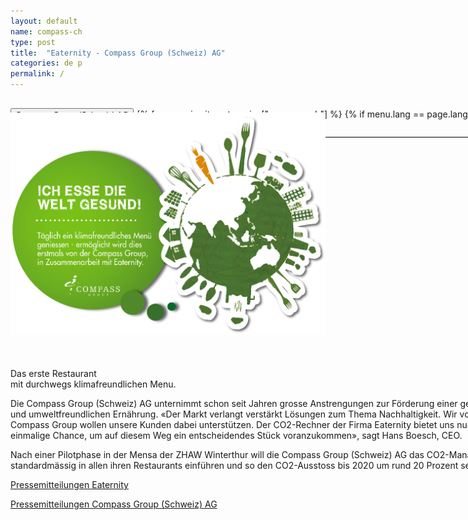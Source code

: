 ```yaml
---
layout: default
name: compass-ch
type: post
title:  "Eaternity - Compass Group (Schweiz) AG"
categories: de p
permalink: /
---
```


<div class="container-hero container-hero-1 clearfix" style="background-image: url('/images/Webseite_Element-1(4).jpg');background-size: 500px 229px;background-position: left center;">
	<div class="container-hero-content container-hero-content-1 clearfix">
		<div class="container-4 clearfix" style="margin-bottom:-40px;margin-top:30px;width: 960px;height: 46px;border-bottom: 1px solid rgb(0, 0, 0);">
			<button class="text text-5" style="text-align:left" onClick="window.location='/';" >Compass Group (Schweiz) AG</button>
				{% for menu in site.categories["compass-ch"] %}
				{% if menu.lang == page.lang %}
				<button class="_button" style="float:right;margin-left:20px;margin-top:8px;font-size:0.95em" onClick="window.location='{{menu.url}}';">{{menu.title}}</button>
				{% endif %}{% endfor %}
		</div>
		<img class="image" src="/images/banner-compass(2)-1073x759.png" data-rimage data-src="/images/banner-compass(2)-1073x759.png" data-srcat2x="/images/banner-compass(2)-1073x759@2x.png">
	</div>
</div>


<div class="content-design content-design-1 clearfix" style="height: 1350px;">
	<p class="text text-16" style="width: 798px;margin: 50px auto 0;float:none">Das erste Restaurant</p>
	<p class="text text-21" style="width: 798px;margin: 0px auto 0;float:none">mit durchwegs klimafreundlichen Menu.</p>
	<div class="text text-25" style="width: 798px;margin: 10px auto 0;float:none">
		<p>Die Compass Group (Schweiz) AG unternimmt schon seit Jahren grosse Anstrengungen zur Förderung einer gesunden und umweltfreundlichen Ernährung. «Der Markt verlangt verstärkt Lösungen zum Thema Nachhaltigkeit. Wir von der Compass Group wollen unsere Kunden dabei unterstützen. Der CO2-Rechner der Firma Eaternity bietet uns nun eine einmalige Chance, um auf diesem Weg ein entscheidendes Stück voranzukommen», sagt Hans Boesch, CEO.</p>
		<p>Nach einer Pilotphase in der Mensa der ZHAW Winterthur will die Compass Group (Schweiz) AG das CO2-Management standardmässig in allen ihren Restaurants einführen und so den CO2-Ausstoss bis 2020 um rund 20 Prozent senken.</p>
		<p><a target="_blank" href="/assets/de/2014-05-26 Pressemitteilung-Eaternity-Compass.pdf">Pressemitteilungen Eaternity</a><br></p>
		<p><a target="_blank" href="/assets/de/20140523_Medienmitteilung Eaternity ZHAW.pdf">Pressemitteilungen Compass Group (Schweiz) AG</a><br></p>
	</div>
	<div class="element _element" style="width: 960px;height: 742px;margin-top: 67px;background-image: url('/images/DSC08998.jpg');background-size: contain;margin-right: auto;
margin-left: auto;background-repeat: no-repeat;background-position: center center;float: none;"></div>
</div>

